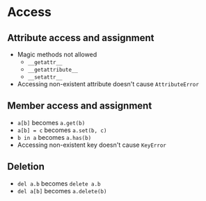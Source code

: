 # Access

## Attribute access and assignment

- Magic methods not allowed
  - `__getattr__`
  - `__getattribute__`
  - `__setattr__`
- Accessing non-existent attribute doesn't cause `AttributeError`

## Member access and assignment

- `a[b]` becomes `a.get(b)`
- `a[b] = c` becomes `a.set(b, c)`
- `b in a` becomes `a.has(b)`
- Accessing non-existent key doesn't cause `KeyError` 

## Deletion

- `del a.b` becomes `delete a.b`
- `del a[b]` becomes `a.delete(b)`
